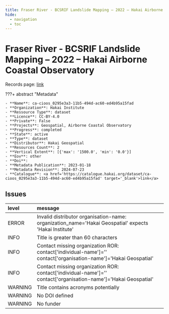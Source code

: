 ```yaml
---
title: Fraser River - BCSRIF Landslide Mapping – 2022 – Hakai Airborne Coastal Observatory
hide:
  - navigation
  - toc
---
```


# Fraser River - BCSRIF Landslide Mapping – 2022 – Hakai Airborne Coastal Observatory

Records page: <a href='https://catalogue.hakai.org/dataset/ca-cioos_0295e3a3-11b5-494d-ac60-ed4b95a15fad' target='_blank'>link</a>

???+ abstract "Metadata"

    - **Name**: ca-cioos_0295e3a3-11b5-494d-ac60-ed4b95a15fad 
    - **Organization**: Hakai Institute 
    - **Ressource Type**: dataset 
    - **Licence**: CC-BY-4.0 
    - **Private**: False 
    - **Projects**: Geospatial, Airborne Coastal Observatory 
    - **Progress**: completed 
    - **State**: active 
    - **Type**: dataset 
    - **Distributor**: Hakai Geospatial 
    - **Resources Count**: 2 
    - **Vertical Extent**: [{'max': '1500.0', 'min': '0.0'}] 
    - **Eov**: other 
    - **Doi**:  
    - **Metadata Publication**: 2023-01-18 
    - **Metadata Revision**: 2024-07-23 
    - **Catalogue**: <a href='https://catalogue.hakai.org/dataset/ca-cioos_0295e3a3-11b5-494d-ac60-ed4b95a15fad' target='_blank'>link</a> 

<div id='map'></div>




## Issues
| level   | message                                                                                                          |
|:--------|:-----------------------------------------------------------------------------------------------------------------|
| ERROR   | Invalid distributor organisation-name: organization_name='Hakai Geospatial' expects 'Hakai Institute'            |
| INFO    | Title is greater than 60 characters                                                                              |
| INFO    | Contact missing organization ROR:  contact['individual-name']='' contact['organisation-name']='Hakai Geospatial' |
| INFO    | Contact missing organization ROR:  contact['individual-name']='' contact['organisation-name']='Hakai Geospatial' |
| WARNING | Title contains acronyms potentially                                                                              |
| WARNING | No DOI defined                                                                                                   |
| WARNING | No funder                                                                                                        |


<script>
   document.addEventListener("DOMContentLoaded", function() {
    var map = L.map('map').setView([51.505, -125.09], 5);
    L.tileLayer('https://tile.openstreetmap.org/{z}/{x}/{y}.png', {
        maxZoom: 19,
        attribution: '&copy; <a href="http://www.openstreetmap.org/copyright">OpenStreetMap</a>'
    }).addTo(map);
    var geojsonFeature = {
        "type": "Feature",
        "properties": {
            "name" : "Fraser River - BCSRIF Landslide Mapping – 2022 – Hakai Airborne Coastal Observatory"
        },
        "geometry": {'type': 'Polygon', 'coordinates': [[[-121.7, 49.26], [-121.2, 49.26], [-121.2, 50.84], [-121.7, 50.84], [-121.7, 49.26]]]}
    }
    L.geoJSON(geojsonFeature).addTo(map);
   })
</script>